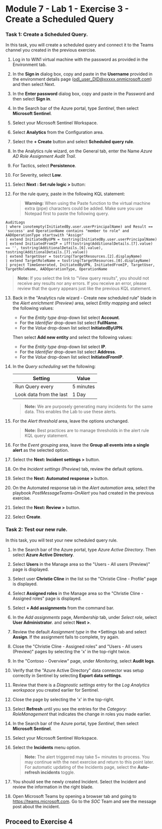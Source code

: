 # Module 7 - Lab 1 - Exercise 3 - Create a Scheduled Query

### Task 1: Create a Scheduled Query.

In this task, you will create a scheduled query and connect it to the Teams channel you created in the previous exercise.

1. Log in to WIN1 virtual machine with the password as provided in the Environment tab.  

1. In the **Sign in** dialog box, copy and paste in the **Username** provided in the environment details page (odl_user_DID@xxxxx.onmicrosoft.com) and then select Next.

1. In the **Enter password** dialog box, copy and paste in the Password and then select **Sign in**.

4. In the Search bar of the Azure portal, type *Sentinel*, then select **Microsoft Sentinel**.

5. Select your Microsoft Sentinel Workspace.

6. Select **Analytics** from the Configuration area.

7. Select the **+ Create** button and select **Scheduled query rule**.

8. In the Analytics rule wizard, on the General tab, enter the Name *Azure AD Role Assignment Audit Trail*.

9. For Tactics, select **Persistence**.

10. For Severity, select **Low**.

11. Select **Next : Set rule logic >** button:

12. For the rule query, paste in the following KQL statement:

    >**Warning:** When using the Paste function to the virtual machine extra (pipe) characters could be added. Make sure you use Notepad first to paste the following query.

```KQL
AuditLogs 
| where isnotempty(InitiatedBy.user.userPrincipalName) and Result == 'success' and OperationName contains "member to role" and AADOperationType startswith "Assign"
| extend InitiatedByUPN = tostring(InitiatedBy.user.userPrincipalName)
| extend InitiatedFromIP = iff(tostring(AdditionalDetails.[7].value) == '', tostring(AdditionalDetails.[6].value), tostring(AdditionalDetails.[7].value))
| extend TargetUser = tostring(TargetResources.[2].displayName)
| extend TargetRoleName = tostring(TargetResources.[0].displayName)
| project TimeGenerated, InitiatedByUPN, InitiatedFromIP, TargetUser, TargetRoleName, AADOperationType, OperationName
```

>**Note:** If you select the link to "View query results", you should not receive any results nor any errors. If you receive an error, please review that the query appears just like the previous KQL statement.

13. Back in the "Analytics rule wizard - Create new scheduled rule" blade in the *Alert enrichment (Preview)* area, select *Entity mapping* and select the following values: 

    - For the *Entity type* drop-down list select **Account**.
    - For the *Identifier* drop-down list select **FullName**.
    - For the *Value* drop-down list select **InitiatedByUPN**.

    Then select **Add new entity** and select the following values:

    - For the *Entity type* drop-down list select **IP**.
    - For the *Identifier* drop-down list select **Address**.
    - For the *Value* drop-down list select **InitiatedFromIP**.

14. In the *Query scheduling* set the following:

    |Setting|Value|
    |---|---|
    |Run Query every|5 minutes|
    |Look data from the last|1 Day|

    >**Note:** We are purposely generating many incidents for the same data.  This enables the Lab to use these alerts.

15. For the *Alert threshold* area, leave the options unchanged.

    >**Note:** Best practices are to manage thresholds in the alert rule KQL query statement.

16. For the *Event grouping* area, leave the **Group all events into a single alert** as the selected option.

17. Select the **Next: Incident settings >** button.  

18. On the *Incident settings (Preview)* tab, review the default options.

19. Select the **Next: Automated response >** button.

20. On the Automated response tab in the *Alert automation* area, select the playbook *PostMessageTeams-OnAlert* you had created in the previous exercise.

22. Select the **Next: Review >** button.
  
23. Select **Create**.


### Task 2: Test our new rule.

In this task, you will test your new scheduled query rule.

1. In the Search bar of the Azure portal, type *Azure Active Directory*. Then select **Azure Active Directory**.

2. Select **Users** in the Manage area so the "Users - All users (Preview)" page is displayed.

3. Select user **Christie Cline** in the list so the "Christie Cline - Profile" page is displayed.

4. Select **Assigned roles** in the Manage area so the "Christie Cline - Assigned roles" page is displayed.

5. Select **+ Add assignments** from the command bar.

6. In the *Add assignments* page, *Membership* tab, under *Select role*, select **User Administrator**. and select **Next >**.

7. Review the default *Assignment type* in the *Settings tab and select **Assign**. If the assignment fails to complete, try again.

8. Close the "Christie Cline - Assigned roles" and "Users - All users (Preview)" pages by selecting the 'x' in the top-right twice.

9. In the "Contoso - Overview" page, under *Monitoring*, select **Audit logs**.

10. Verify that the "Azure Active Directory" data connector was setup correctly in Sentinel by selecting **Export data settings**.

11. Review that there is a *Diagnostic settings* entry for the *Log Analytics workspace* you created earlier for Sentinel.

12. Close the page by selecting the 'x' in the top-right.

13. Select **Refresh** until you see the entries for the *Category: RoleManagement* that indicates the change in roles you made earlier.

14. In the Search bar of the Azure portal, type *Sentinel*, then select **Microsoft Sentinel**.

15. Select your Microsoft Sentinel Workspace.

16. Select the **Incidents** menu option.

    >**Note:** The alert triggered may take 5+ minutes to process. You may continue with the next exercise and return to this point later. For automatic updating of the Incidents page, select the **Auto-refresh incidents** toggle.

17. You should see the newly created Incident. Select the Incident and review the information in the right blade.

18. Open Microsoft Teams by opening a browser tab and going to https://teams.microsoft.com. Go to the *SOC* Team and see the message post about the incident.

## Proceed to Exercise 4
